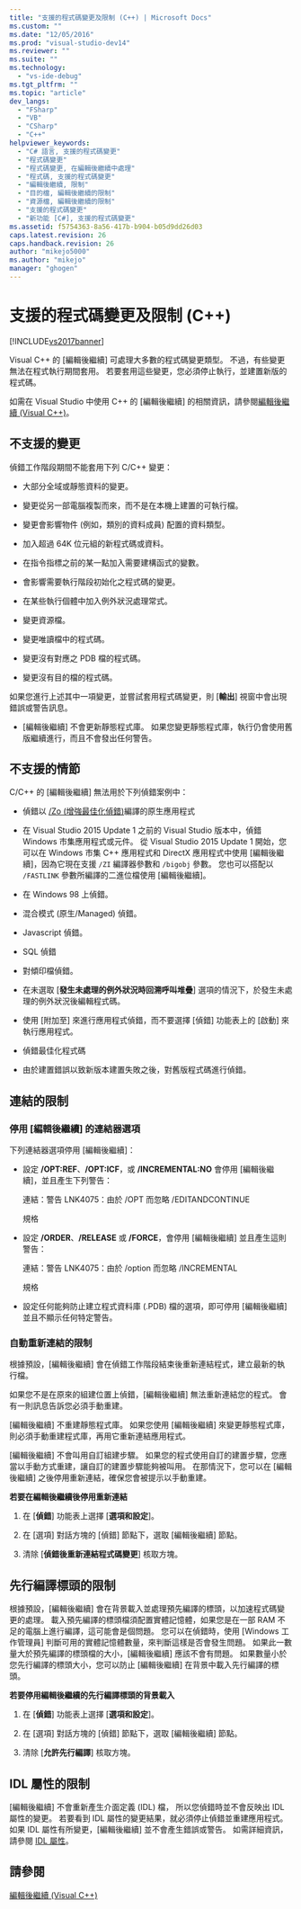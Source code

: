 ```yaml
---
title: "支援的程式碼變更及限制 (C++) | Microsoft Docs"
ms.custom: ""
ms.date: "12/05/2016"
ms.prod: "visual-studio-dev14"
ms.reviewer: ""
ms.suite: ""
ms.technology: 
  - "vs-ide-debug"
ms.tgt_pltfrm: ""
ms.topic: "article"
dev_langs: 
  - "FSharp"
  - "VB"
  - "CSharp"
  - "C++"
helpviewer_keywords: 
  - "C# 語言, 支援的程式碼變更"
  - "程式碼變更"
  - "程式碼變更, 在編輯後繼續中處理"
  - "程式碼, 支援的程式碼變更"
  - "編輯後繼續, 限制"
  - "目的檔, 編輯後繼續的限制"
  - "資源檔, 編輯後繼續的限制"
  - "支援的程式碼變更"
  - "新功能 [C#], 支援的程式碼變更"
ms.assetid: f5754363-8a56-417b-b904-b05d9dd26d03
caps.latest.revision: 26
caps.handback.revision: 26
author: "mikejo5000"
ms.author: "mikejo"
manager: "ghogen"
---
```

# 支援的程式碼變更及限制 (C++)
[!INCLUDE[vs2017banner](../code-quality/includes/vs2017banner.md)]

Visual C\+\+ 的 \[編輯後繼續\] 可處理大多數的程式碼變更類型。 不過，有些變更無法在程式執行期間套用。 若要套用這些變更，您必須停止執行，並建置新版的程式碼。  
  
 如需在 Visual Studio 中使用 C\+\+ 的 \[編輯後繼續\] 的相關資訊，請參閱[編輯後繼續 \(Visual C\+\+\)](../debugger/edit-and-continue-visual-cpp.md)。  
  
##  <a name="BKMK_Unsupported_changes"></a> 不支援的變更  
 偵錯工作階段期間不能套用下列 C\/C\+\+ 變更：  
  
-   大部分全域或靜態資料的變更。  
  
-   變更從另一部電腦複製而來，而不是在本機上建置的可執行檔。  
  
-   變更會影響物件 \(例如，類別的資料成員\) 配置的資料類型。  
  
-   加入超過 64K 位元組的新程式碼或資料。  
  
-   在指令指標之前的某一點加入需要建構函式的變數。  
  
-   會影響需要執行階段初始化之程式碼的變更。  
  
-   在某些執行個體中加入例外狀況處理常式。  
  
-   變更資源檔。  
  
-   變更唯讀檔中的程式碼。  
  
-   變更沒有對應之 PDB 檔的程式碼。  
  
-   變更沒有目的檔的程式碼。  
  
 如果您進行上述其中一項變更，並嘗試套用程式碼變更，則 \[**輸出**\] 視窗中會出現錯誤或警告訊息。  
  
-   \[編輯後繼續\] 不會更新靜態程式庫。 如果您變更靜態程式庫，執行仍會使用舊版繼續進行，而且不會發出任何警告。  
  
##  <a name="BKMK_Unsupported_scenarios"></a> 不支援的情節  
 C\/C\+\+ 的 \[編輯後繼續\] 無法用於下列偵錯案例中：  
  
-   偵錯以 [\/Zo \(增強最佳化偵錯\)](/visual-cpp/build/reference/zo-enhance-optimized-debugging)編譯的原生應用程式  
  
-   在 Visual Studio 2015 Update 1 之前的 Visual Studio 版本中，偵錯 Windows 市集應用程式或元件。 從 Visual Studio 2015 Update 1 開始，您可以在 Windows 市集 C\+\+ 應用程式和 DirectX 應用程式中使用 \[編輯後繼續\]，因為它現在支援 `/ZI` 編譯器參數和 `/bigobj` 參數。 您也可以搭配以 `/FASTLINK` 參數所編譯的二進位檔使用 \[編輯後繼續\]。  
  
-   在 Windows 98 上偵錯。  
  
-   混合模式 \(原生\/Managed\) 偵錯。  
  
-   Javascript 偵錯。  
  
-   SQL 偵錯  
  
-   對傾印檔偵錯。  
  
-   在未選取 \[**發生未處理的例外狀況時回溯呼叫堆疊**\] 選項的情況下，於發生未處理的例外狀況後編輯程式碼。  
  
-   使用 \[附加至\] 來進行應用程式偵錯，而不要選擇 \[偵錯\] 功能表上的 \[啟動\] 來執行應用程式。  
  
-   偵錯最佳化程式碼  
  
-   由於建置錯誤以致新版本建置失敗之後，對舊版程式碼進行偵錯。  
  
##  <a name="BKMK_Linking_limitations"></a> 連結的限制  
  
###  <a name="BKMK_Linker_options_that_disable_Edit_and_Continue"></a> 停用 \[編輯後繼續\] 的連結器選項  
 下列連結器選項停用 \[編輯後繼續\]：  
  
-   設定 **\/OPT:REF**、**\/OPT:ICF**，或 **\/INCREMENTAL:NO** 會停用 \[編輯後繼續\]，並且產生下列警告：  
  
     連結：警告 LNK4075：由於 \/OPT 而忽略 \/EDITANDCONTINUE  
  
     規格  
  
-   設定 **\/ORDER**、**\/RELEASE** 或 **\/FORCE**，會停用 \[編輯後繼續\] 並且產生這則警告：  
  
     連結：警告 LNK4075：由於 \/option 而忽略 \/INCREMENTAL  
  
     規格  
  
-   設定任何能夠防止建立程式資料庫 \(.PDB\) 檔的選項，即可停用 \[編輯後繼續\] 並且不顯示任何特定警告。  
  
###  <a name="BKMK_Auto_relinking_limitations"></a> 自動重新連結的限制  
 根據預設，\[編輯後繼續\] 會在偵錯工作階段結束後重新連結程式，建立最新的執行檔。  
  
 如果您不是在原來的組建位置上偵錯，\[編輯後繼續\] 無法重新連結您的程式。 會有一則訊息告訴您必須手動重建。  
  
 \[編輯後繼續\] 不重建靜態程式庫。 如果您使用 \[編輯後繼續\] 來變更靜態程式庫，則必須手動重建程式庫，再用它重新連結應用程式。  
  
 \[編輯後繼續\] 不會叫用自訂組建步驟。 如果您的程式使用自訂的建置步驟，您應當以手動方式重建，讓自訂的建置步驟能夠被叫用。 在那情況下，您可以在 \[編輯後繼續\] 之後停用重新連結，確保您會被提示以手動重建。  
  
 **若要在編輯後繼續後停用重新連結**  
  
1.  在 \[**偵錯**\] 功能表上選擇 \[**選項和設定**\]。  
  
2.  在 \[選項\] 對話方塊的 \[偵錯\] 節點下，選取 \[編輯後繼續\] 節點。  
  
3.  清除 \[**偵錯後重新連結程式碼變更**\] 核取方塊。  
  
##  <a name="BKMK_Precompiled_Header_Limitations"></a> 先行編譯標頭的限制  
 根據預設，\[編輯後繼續\] 會在背景載入並處理預先編譯的標頭，以加速程式碼變更的處理。 載入預先編譯的標頭檔須配置實體記憶體，如果您是在一部 RAM 不足的電腦上進行編譯，這可能會是個問題。 您可以在偵錯時，使用 \[Windows 工作管理員\] 判斷可用的實體記憶體數量，來判斷這樣是否會發生問題。 如果此一數量大於預先編譯的標頭檔的大小，\[編輯後繼續\] 應該不會有問題。 如果數量小於您先行編譯的標頭大小，您可以防止 \[編輯後繼續\] 在背景中載入先行編譯的標頭。  
  
 **若要停用編輯後繼續的先行編譯標頭的背景載入**  
  
1.  在 \[**偵錯**\] 功能表上選擇 \[**選項和設定**\]。  
  
2.  在 \[選項\] 對話方塊的 \[偵錯\] 節點下，選取 \[編輯後繼續\] 節點。  
  
3.  清除 \[**允許先行編譯**\] 核取方塊。  
  
##  <a name="BKMK_IDL_Attribute_Limitations"></a> IDL 屬性的限制  
 \[編輯後繼續\] 不會重新產生介面定義 \(IDL\) 檔， 所以您偵錯時並不會反映出 IDL 屬性的變更。 若要看到 IDL 屬性的變更結果，就必須停止偵錯並重建應用程式。 如果 IDL 屬性有所變更，\[編輯後繼續\] 並不會產生錯誤或警告。 如需詳細資訊，請參閱 [IDL 屬性](/visual-cpp/windows/idl-attributes)。  
  
## 請參閱  
 [編輯後繼續 \(Visual C\+\+\)](../debugger/edit-and-continue-visual-cpp.md)